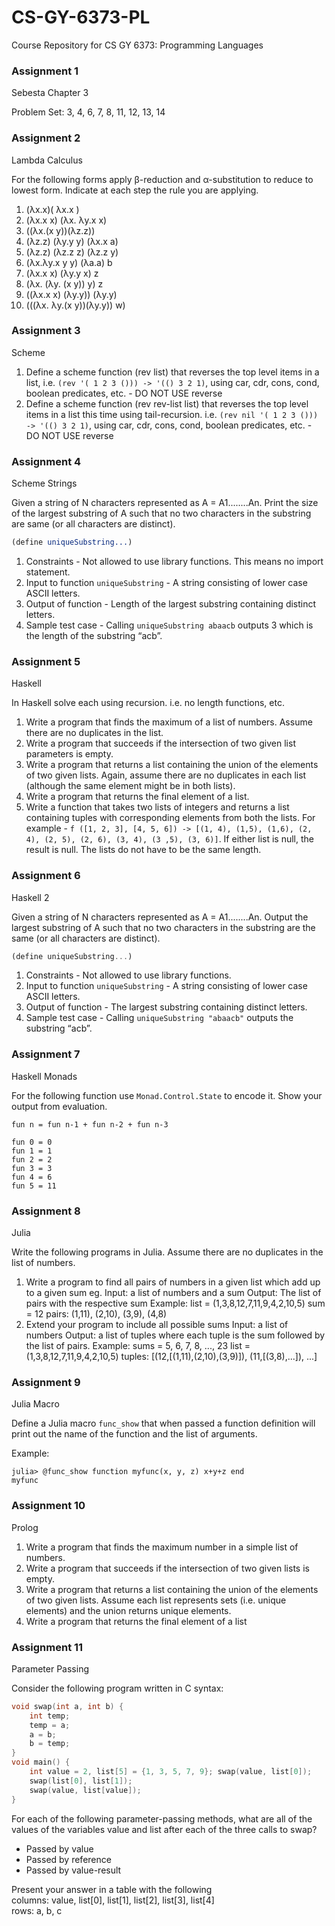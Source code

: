 # CS-GY-6373-PL

Course Repository for CS GY 6373: Programming Languages

### Assignment 1

Sebesta Chapter 3

Problem Set: 3, 4, 6, 7, 8, 11, 12, 13, 14

### Assignment 2

Lambda Calculus

For the following forms apply β-reduction and α-substitution to reduce to lowest form. Indicate at each step the rule you are applying.

1. (λx.x)( λx.x )
2. (λx.x x) (λx. λy.x x)
3. ((λx.(x y))(λz.z))
4. (λz.z) (λy.y y) (λx.x a)
5. (λz.z) (λz.z z) (λz.z y)
6. (λx.λy.x y y) (λa.a) b
7. (λx.x x) (λy.y x) z
8. (λx. (λy. (x y)) y) z
9. ((λx.x x) (λy.y)) (λy.y)
10. (((λx. λy.(x y))(λy.y)) w)

### Assignment 3

Scheme

1. Define a scheme function (rev list) that reverses the top level items in a list, i.e. `(rev '( 1 2 3 ())) -> '(() 3 2 1)`, using car, cdr, cons, cond, boolean predicates, etc. - DO NOT USE reverse
2. Define a scheme function (rev rev-list list) that reverses the top level items in a list this time using tail-recursion. i.e. `(rev nil '( 1 2 3 ())) -> '(() 3 2 1)`, using car, cdr, cons, cond, boolean predicates, etc. - DO NOT USE reverse

### Assignment 4

Scheme Strings

Given a string of N characters represented as A = A1........An. Print the size of the largest substring of A such that no two characters in the substring are same (or all characters are distinct).

```scm
(define uniqueSubstring...)
```

1. Constraints - Not allowed to use library functions. This means no import statement.
2. Input to function `uniqueSubstring` - A string consisting of lower case ASCII letters.
3. Output of function - Length of the largest substring containing distinct letters.
4. Sample test case - Calling `uniqueSubstring abaacb` outputs 3 which is the length of the substring “acb”.

### Assignment 5

Haskell

In  Haskell solve each using recursion. i.e. no length functions, etc.
1. Write a program that finds the maximum of a list of numbers. Assume there are no duplicates in the list.
2. Write a program that succeeds if the intersection of two given list parameters is empty.
3. Write a program that returns a list containing the union of the elements of two given lists. Again, assume there are no duplicates in each list (although the same element might be in both lists).
4. Write a program that returns the final element of a list.
5. Write a function that takes two lists of integers and returns a list containing tuples with corresponding elements from both the lists. For example - `f ([1, 2, 3], [4, 5, 6]) -> [(1, 4), (1,5), (1,6), (2, 4), (2, 5), (2, 6), (3, 4), (3 ,5), (3, 6)]`. If either list is null, the result is null. The lists do not have to be the same length.

### Assignment 6

Haskell 2

Given a string of N characters represented as A = A1........An. Output the largest substring of A such that no two characters in the substring are the same (or all characters are distinct).

```hs
(define uniqueSubstring...)
```

1. Constraints - Not allowed to use library functions.
2. Input to function `uniqueSubstring` - A string consisting of lower case ASCII letters.
3. Output of function - The largest substring containing distinct letters.
4. Sample test case - Calling `uniqueSubstring "abaacb"` outputs  the substring “acb”.

### Assignment 7

Haskell Monads

For the following function use `Monad.Control.State` to encode it. Show your output from evaluation.

```
fun n = fun n-1 + fun n-2 + fun n-3

fun 0 = 0
fun 1 = 1
fun 2 = 2
fun 3 = 3
fun 4 = 6
fun 5 = 11
```

### Assignment 8

Julia

Write the following programs in Julia. Assume there are no duplicates in the list of numbers.
1. Write a program to find all pairs of numbers in a given list which add up to a given sum eg.
    Input: a list of numbers and a sum
    Output: The list of pairs with the respective sum
    Example:
    list = (1,3,8,12,7,11,9,4,2,10,5)
    sum = 12
    pairs: (1,11), (2,10), (3,9), (4,8)
2. Extend your program to include all possible sums
    Input: a list of numbers
    Output: a list of tuples where each tuple is the sum followed by the list of pairs.
    Example:
    sums = 5, 6, 7, 8, ..., 23
    list = (1,3,8,12,7,11,9,4,2,10,5)
    tuples: [(12,[(1,11),(2,10),(3,9)]), (11,[(3,8),...]), ...]

### Assignment 9

Julia Macro

Define a Julia macro `func_show` that when passed a function definition will print out the name of the function and the list of arguments.

Example:
```
julia> @func_show function myfunc(x, y, z) x+y+z end
myfunc
```

### Assignment 10

Prolog

1. Write a program that finds the maximum  number in a simple list of numbers.
2. Write a program that succeeds if the intersection of two given lists is empty.
3. Write a program that returns a list containing the union of the elements of two given lists. Assume each list represents sets (i.e. unique elements) and the union returns unique elements.
4. Write a program that returns the final element of a list

### Assignment 11

Parameter Passing

Consider the following program written in C syntax:
```c
void swap(int a, int b) {
    int temp;
    temp = a;
    a = b;
    b = temp;
}
void main() {
    int value = 2, list[5] = {1, 3, 5, 7, 9}; swap(value, list[0]);
    swap(list[0], list[1]);
    swap(value, list[value]);
}
```

For each of the following parameter-passing methods, what are all of the values of the variables value and list after each of the three calls to swap?
- Passed by value
- Passed by reference
- Passed by value-result

Present your answer in a table with the following \
columns: value, list[0], list[1], list[2], list[3], list[4] \
rows: a, b, c
